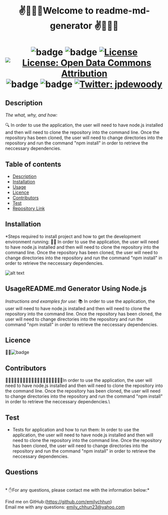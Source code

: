 

<h1 align="center">✌️🤟🙏👋Welcome to readme-md-generator  ✌️🤟🙏👋</h1>
<h1 align="center">

  ![badge](https://img.shields.io/npm/v/npm.svg?logo=javascript)
  ![badge](https://img.shields.io/npm/v/npm.svg?logo=npm)
  [![License](https://img.shields.io/badge/License-Boost%201.0-lightblue.svg)](https://www.boost.org/LICENSE_1_0.txt)
  [![License: Open Data Commons Attribution](https://img.shields.io/badge/License-ODC_BY-brightgreen.svg)](https://opendatacommons.org/licenses/by/)
  ![badge](https://img.shields.io/static/v1?logo=react&message=React&color=Blue)
  ![badge](https://img.shields.io/npm/v/npm.svg?logo=javascript)
   <a href="https://twitter.com/jpdewoody">
   <img alt="Twitter: jpdewoody" src="https://img.shields.io/twitter/follow/jpdewoody.svg?style=social" target="_blank" />
   </a>
</h1>


## Description 
  *The what, why, and how:* 
  
  🔍 In order to use the application, the user will need to have node.js installed and then will need to clone the repository into the command line. Once the repository has been cloned, the user will need to change directories into the repository and run the command "npm install" in order to retrieve the neccessary dependencies.








  
 
  ## Table of contents
  - [Description](#Description)
  - [Installation](#Installation)
  - [Usage](#Usage)
  - [Licence](#Licence)
  - [Contributors](#Contributors)
  - [Test](#Test)
  - [Repository Link](#Repository)




  ## Installation
  *Steps required to install project and how to get the development environment running:
  💽💽 In order to use the application, the user will need to have node.js installed and then will need to clone the repository into the command line. Once the repository has been cloned, the user will need to change directories into the repository and run the command "npm install" in order to retrieve the neccessary dependencies.
 
 ![alt text](https://github.com/emilychhun/challenge9readme/blob/main/generator-emily.gif "Logo Title Text 1")
 
 
 ## UsageREADME.md Generator Using Node.js 
  *Instructions and examples for use:*
  📚 In order to use the application, the user will need to have node.js installed and then will need to clone the repository into the command line. Once the repository has been cloned, the user will need to change directories into the repository and run the command "npm install" in order to retrieve the neccessary dependencies.
  ## Licence
  📝📑![badge](https://img.shields.io/badge/license-Academic-brightgreen)
  
  ## Contributors
  💆🏽💆🏻‍♂️👳🏽👳🏽👳🏻‍♀️👨🏾‍🦽👨🏿‍🤝‍👨🏾In order to use the application, the user will need to have node.js installed and then will need to clone the repository into the command line. Once the repository has been cloned, the user will need to change directories into the repository and run the command "npm install" in order to retrieve the neccessary dependencies.\
 
  ## Test
  * Tests for application and how to run them:
  In order to use the application, the user will need to have node.js installed and then will need to clone the repository into the command line. Once the repository has been cloned, the user will need to change directories into the repository and run the command "npm install" in order to retrieve the neccessary dependencies.

  ## Questions
  <br />
  * ✋For any questions, please contact me with the information below:*
  <br />

  Find me on GitHub:(https://github.com/emilychhun)<br />
  Email me with any questions: emily_chhun23@yahoo.com<br /><br />
  
  
  
  <br />



  
